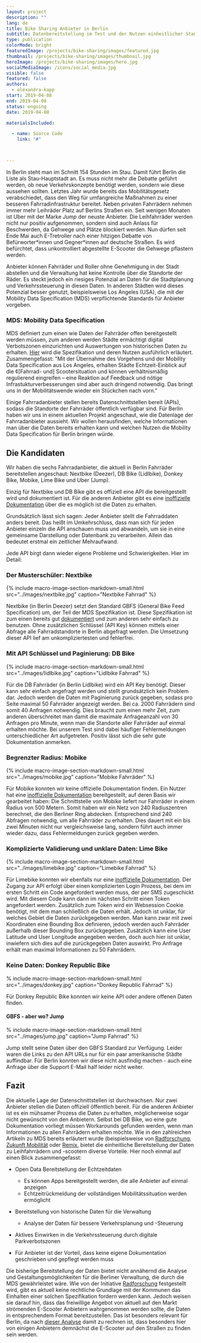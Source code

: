 ```yaml
---
layout: project
description: ""
lang: de
title: Bike Sharing Anbieter in Berlin
subtitle: Datenbereitstellung im Test und der Nutzen einheitlicher Standards
type: publication
colorMode: bright
featuredImage: /projects/bike-sharing/images/featured.jpg
thumbnail: /projects/bike-sharing/images/thumbnail.jpg
heroImage: /projects/bike-sharing/images/hero.jpg
socialMediaImage: /icons/social_media.jpg
visible: false
featured: false
authors:
  - alexandra-kapp
start: 2019-04-08
end: 2019-04-08
status: ongoing
date: 2019-04-08

materialsIncluded:

  - name: Source Code
    link: "#"



---
```


In Berlin steht man im Schnitt 154 Stunden im Stau. Damit führt Berlin die Liste als Stau-Hauptstadt an. Es muss nicht mehr die Debatte geführt werden, ob neue Verkehrskonzepte benötigt werden, sondern wie diese aussehen sollten. Letztes Jahr wurde bereits das Mobilitätsgesetz verabschiedet, dass den Weg für umfangreiche Maßnahmen zu einer besseren Fahrradinfrastruktur bereitet. Neben privaten Fahrrädern nehmen immer mehr Leihräder Platz auf Berlins Straßen ein. Seit wenigen Monaten ist Uber mit der Marke _Jump_ der neuste Anbieter. Die Leihfahrräder werden nicht nur positiv aufgenommen, sondern sind auch Anlass für Beschwerden, da Gehwege und Plätze blockiert werden. Nun dürfen seit Ende Mai auch E-Tretroller nach einer hitzigen Debatte von Befürworter\*innen und Gegner\*innen auf deutsche Straßen. Es wird befürchtet, dass unkontrolliert abgestellte E-Scooter die Gehwege pflastern werden.

Anbieter können Fahrräder und Roller ohne Genehmigung in der Stadt abstellen und die Verwaltung hat keine Kontrolle über die Standorte der Räder. Es steckt jedoch ein riesiges Potenzial an Daten für die Stadtplanung und Verkehrssteuerung in diesen Daten. In anderen Städten wird dieses Potenzial besser genutzt, beispielsweise Los Angeles (USA), die mit der Mobility Data Specification (MDS) verpflichtende Standards für Anbieter vorgeben.

### MDS: Mobility Data Specification

MDS definiert zum einen wie Daten der Fahrräder offen bereitgestellt werden müssen, zum anderen werden Städte ermächtigt digital Verbotszonen einzurichten und Auswertungen von historischen Daten zu erhalten. [Hier](https://radforschung.org/log/rollersharing-was-staedte-lernen-koennen/) wird die Spezifikation und deren Nutzen ausführlich erläutert. Zusammengefasst: "Mit der Übernahme des Vorgehens und der Mobility Data Specification aus Los Angeles, erhalten Städte Echtzeit-Einblick auf die ¢[Fahrrad- und] Scootersituation und können verhältnismäßig regulierend eingreifen – eine Reaktion auf Feedback und nötige Infrastukturverbesserungen sind aber auch dringend notwendig. Das bringt uns in der Mobilitätswende wieder ein Stückchen nach vorn."

Einige Fahrradanbieter stellen bereits Datenschnittstellen bereit (APIs), sodass die Standorte der Fahrräder öffentlich verfügbar sind. Für Berlin haben wir uns in einem aktuellen Projekt angeschaut, wie die Datenlage der Fahrradanbieter aussieht. Wir wollen herausfinden, welche Informationen man über die Daten bereits erhalten kann und welchen Nutzen die Mobility Data Specification für Berlin bringen würde.

## Die Kandidaten
Wir haben die sechs Fahrradanbieter, die aktuell in Berlin Fahrräder bereitstellen angeschaut: Nextbike (Deezer), DB Bike (Lidlbike), Donkey Bike, Mobike, Lime Bike und Uber (Jump).

Einzig für Nextbike und DB Bike gibt es offiziell eine API die bereitgestellt wird und dokumentiert ist. Für die anderen Anbieter gibt es eine [inoffizielle Dokumentation](https://github.com/ubahnverleih/WoBike) über die es möglich ist die Daten zu erhalten.

Grundsätzlich lässt sich sagen: Jeder Anbieter stellt die Fahrraddaten anders bereit. Das heißt im Umkehrschluss, dass man sich für jeden Anbieter einzeln die API anschauen muss und abwandeln, um sie in eine gemeinsame Darstellung oder Datenbank zu verarbeiten. Allein das bedeutet erstmal ein zeitlicher Mehraufwand.

Jede API birgt dann wieder eigene Probleme und Schwierigkeiten. Hier im Detail:
### Der Musterschüler: Nextbike

{% include macro-image-section-markdown-small.html src="../images/nextbike.jpg" caption="Nextbike Fahrrad" %}

Nextbike (in Berlin Deezer) setzt den Standard GBFS (General Bike Feed Specification) um, der Teil der MDS Spezifikation ist. Diese Spezifikation ist zum einen bereits gut [dokumentiert](https://github.com/NABSA/gbfs/blob/master/gbfs.md) und zum anderen sehr einfach zu benutzen. Ohne zusätzlichen Schlüssel (API Key) können mittels einer Abfrage alle Fahrradstandorte in Berlin abgefragt werden. Die Umsetzung dieser API lief am unkompliziertesten und fehlerfrei.

### Mit API Schlüssel und Paginierung: DB Bike

{% include macro-image-section-markdown-small.html src="../images/lidlbike.jpg" caption="Lidlbike Fahrrad" %}

Für die DB Fahrräder (in Berlin Lidlbike) wird ein API Key benötigt. Dieser kann sehr einfach angefragt werden und stellt grundsätzlich kein Problem dar. Jedoch werden die Daten mit Paginierung zurück gegeben, sodass pro Seite maximal 50 Fahrräder angezeigt werden. Bei ca. 2000 Fahrrädern sind somit 40 Anfragen notwendig. Dies braucht zum einen mehr Zeit, zum anderen überschreitet man damit die maximale Anfrageanzahl von 30 Anfragen pro Minute, wenn man die Standorte aller Fahrräder auf einmal erhalten möchte.
Bei unserem Test sind dabei häufiger Fehlermeldungen unterschiedlicher Art aufgetreten.
Positiv lässt sich die sehr gute Dokumentation anmerken.

### Begrenzter Radius: Mobike

{% include macro-image-section-markdown-small.html src="../images/mobike.jpg" caption="Mobike Fahrräder" %}

Für Mobike konnten wir keine offizielle Dokumentation finden. Ein Nutzer hat eine [inoffizielle Dokumentation](https://github.com/ubahnverleih/WoBike/blob/master/Mobike.md) bereitgestellt, auf deren Basis wir gearbeitet haben:
Die Schnittstelle von Mobike liefert nur Fahrräder in einem Radius von 500 Metern. Somit haben wir ein Netz von 240 Radiuszentren berechnet, die den Berliner Ring abdecken. Entsprechend sind 240 Abfragen notwendig, um alle Fahrräder zu erhalten. Dies dauert mit ein bis zwei Minuten nicht nur vergleichsweise lang, sondern führt auch immer wieder dazu, dass Fehlermeldungen zurück gegeben werden.

### Komplizierte Validierung und unklare Daten: Lime Bike

{% include macro-image-section-markdown-small.html src="../images/limebike.jpg" caption="Limebike Fahrrad" %}

Für Limebike konnten wir ebenfalls nur eine [inoffizielle Dokumentation](https://github.com/ubahnverleih/WoBike/blob/master/Lime.md). Der Zugang zur API erfolgt über einen komplizierten Login Prozess, bei dem im ersten Schritt ein Code angefordert werden muss, der per SMS zugeschickt wird. Mit diesem Code kann dann im nächsten Schritt einen Token angefordert werden. Zusätzlich zum Token wird ein Websession Cookie benötigt, mit dem man schließlich die Daten erhält. 
Jedoch ist unklar, für welches Gebiet die Daten zurückgegeben werden. Man kann zwar mit zwei Koordinaten eine Bounding Box definieren, jedoch werden auch Fahrräder außerhalb dieser Bounding Box zurückgegeben. Zusätzlich kann eine User Latitude und User Longitude angegeben werden, doch auch hier ist unklar, inwiefern sich dies auf die zurückgegeben Daten auswirkt. Pro Anfrage erhält man maximal Informationen zu 50 Fahrrädern.

### Keine Daten: Donkey Republic Bike

% include macro-image-section-markdown-small.html src="../images/donkey.jpg" caption="Donkey Republic Fahrrad" %}

Für Donkey Republic Bike konnten wir keine API oder andere offenen Daten finden.

#### GBFS - aber wo? Jump

% include macro-image-section-markdown-small.html src="../images/jump.jpg" caption="Jump Fahrrad" %}

Jump stellt seine Daten über den GBFS Standard zur Verfügung. Leider waren die Links zu den API URLs nur für ein paar amerikanische Städte auffindbar. Für Berlin konnten wir diese nicht ausfindig machen - auch eine Anfrage über die Support E-Mail half leider nicht weiter.

## Fazit
Die aktuelle Lage der Datenschnittstellen ist durchwachsen. Nur zwei Anbieter stellen die Daten offiziell öffentlich bereit. Für die anderen Anbieter ist es ein mühsamer Prozess die Daten zu erhalten, möglicherweise sogar nicht gewünscht von den Anbietern. Selbst bei DB Bike, wo eine gute Dokumentation vorliegt müssen Workarounds gefunden werden, wenn man Informationen zu allen Fahrrädern erhalten möchte.
Wie in den zahlreichen Artikeln zu MDS bereits erläutert wurde (beispielsweise von [Radforschung](https://radforschung.org/log/mds-fuer-kommunen-erklaert/), [Zukunft Mobilität](https://www.zukunft-mobilitaet.net/169402/analyse/rollersharing-regulierung-kommunen-international-mobility-data-specification/) oder [Remix](https://blog.remix.com/mds-gbfs-and-how-cities-can-ask-for-data-from-micromobility-providers-7957ca639f16), bietet die einheitliche Bereitstellung der Daten zu Leihfahrrädern und -scootern diverse Vorteile. Hier noch einmal auf einen Blick zusammengefasst: 

- Open Data Bereitstellung der Echtzeitdaten
  - Es können Apps bereitgestellt werden, die alle Anbieter auf einmal anzeigen
  - Echtzeitrückmeldung der vollständigen Mobilitätssituation werden ermöglicht

- Bereitstellung von historische Daten für die Verwaltung
  - Analyse der Daten für bessere Verkehrsplanung und -Steuerung

- Aktives Einwirken in die Verkehrssteuerung durch digitale Parkverbotszonen

- Für Anbieter ist der Vorteil, dass keine eigene Dokumentation geschrieben und gepflegt werden muss

Die bisherige Bereitstellung der Daten bietet nicht annähernd die Analyse und Gestaltungsmöglichkeiten für die Berliner Verwaltung, die durch die MDS gewährleistet wäre. Wie von der Initiative [Radforschung](https://radforschung.org/log/) festgestellt wird, gibt es aktuell keine rechtliche Grundlage mit der Kommunen das Einhalten einer solchen Spezifikation fordern werden kann. Jedoch weisen sie darauf hin, dass das freiwillige Angebot von aktuell auf den Markt strömenden E-Scooter Anbietern wahrgenommen werden sollte, die Daten in entsprechendem Format bereitzustellen. Das ist besonders relevant für Berlin, da nach [dieser Analyse](https://radforschung.org/log/roller-in-die-staedte/) damit zu rechnen ist, dass besonders hier von einigen Anbietern demnächst die E-Scooter auf den Straßen zu finden sein werden.